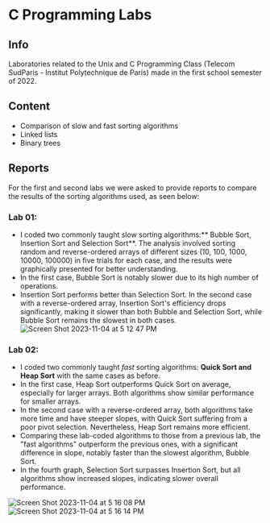 # C Programming Labs

## Info
Laboratories related to the Unix and C Programming Class (Telecom SudParis - Institut Polytechnique de Paris) made in the first school semester of 2022.

## Content
- Comparison of slow and fast sorting algorithms
- Linked lists
- Binary trees

## Reports
For the first and second labs we were asked to provide reports to compare the results of the sorting algorithms used, as seen below:

### Lab 01: 
- I coded two commonly taught slow sorting algorithms:** Bubble Sort, Insertion Sort and Selection Sort**. The analysis involved sorting random and reverse-ordered arrays of different sizes (10, 100, 1000, 10000, 100000) in five trials for each case, and the results were graphically presented for better understanding.
- In the first case, Bubble Sort is notably slower due to its high number of operations.
- Insertion Sort performs better than Selection Sort. In the second case with a reverse-ordered array, Insertion Sort's efficiency drops significantly, making it slower than both Bubble and Selection Sort, while Bubble Sort remains the slowest in both cases.
![Screen Shot 2023-11-04 at 5 12 47 PM](https://github.com/thaisstein/cprogramminglabs/assets/52481495/134ab4d5-cf0c-4988-aec2-a3add6c9289d)

### Lab 02:
- I coded two commonly taught _fast_ sorting algorithms: **Quick Sort and Heap Sort** with the same cases as before.
- In the first case, Heap Sort outperforms Quick Sort on average, especially for larger arrays. Both algorithms show similar performance for smaller arrays.
- In the second case with a reverse-ordered array, both algorithms take more time and have steeper slopes, with Quick Sort suffering from a poor pivot selection. Nevertheless, Heap Sort remains more efficient.
- Comparing these lab-coded algorithms to those from a previous lab, the "fast algorithms" outperform the previous ones, with a significant difference in slope, notably faster than the slowest algorithm, Bubble Sort.
- In the fourth graph, Selection Sort surpasses Insertion Sort, but all algorithms show increased slopes, indicating slower overall performance.

![Screen Shot 2023-11-04 at 5 16 08 PM](https://github.com/thaisstein/cprogramminglabs/assets/52481495/e2576181-330b-48da-9a3e-01ef4e32a7b3)
![Screen Shot 2023-11-04 at 5 16 14 PM](https://github.com/thaisstein/cprogramminglabs/assets/52481495/6e12df20-14fc-48e7-8350-646f69b6e9e2)

